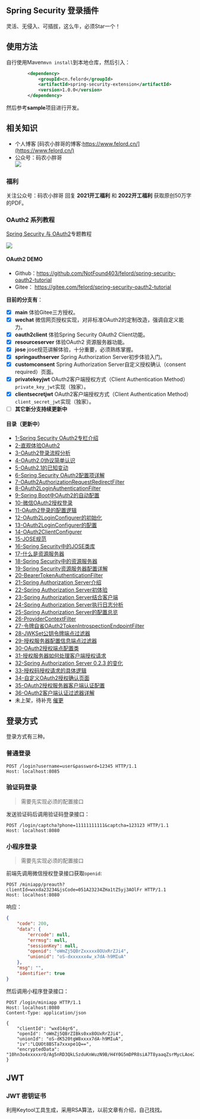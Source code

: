 ## Spring Security 登录插件
灵活、无侵入、可插拔，这么牛，必须Star一个！
## 使用方法
自行使用Maven`mvn install`到本地仓库，然后引入：
```xml
        <dependency>
            <groupId>cn.felord</groupId>
            <artifactId>spring-security-extension</artifactId>
            <version>1.0.0</version>
        </dependency>
```
然后参考**sample**项目进行开发。
## 相关知识
- 个人博客  [码农小胖哥的博客:https://www.felord.cn/](https://www.felord.cn/)
- 公众号：码农小胖哥  
![](./qr.jpg)
### 福利
关注公众号：码农小胖哥  回复 **2021开工福利** 和 **2022开工福利** 获取原创50万字的PDF。
### OAuth2 系列教程
[Spring Security 与 OAuth2](https://blog.csdn.net/qq_35067322/category_11691173.html)专题教程

![](./tutorial.png)
#### OAuth2 DEMO
- Github：https://github.com/NotFound403/felord/spring-security-oauth2-tutorial 
- Gitee： https://gitee.com/felord/spring-security-oauth2-tutorial

**目前的分支有**：
- [x] **main**  体验Gitee三方授权。
- [x] **wechat**  微信网页授权实现，对非标准OAuth2的定制改造，强调自定义能力。
- [x] **oauth2client** 体验Spring Security OAuth2 Client功能。
- [x] **resourceserver** 体验OAuth2 资源服务器功能。
- [x] **jose**  jose规范讲解体验，十分重要，必须熟练掌握。
- [x] **springauthserver** Spring Authorization Server初步体验入门。
- [x] **customconsent** Spring Authorization Server自定义授权确认（consent required）页面。
- [x] **privatekeyjwt** OAuth2客户端授权方式（Client Authentication Method）`private_key_jwt`实现（独家）。
- [x] **clientsecretjwt** OAuth2客户端授权方式（Client Authentication Method）`client_secret_jwt`实现（独家）。
- [ ] **其它新分支持续更新中**
#### 目录（更新中）

- [1-Spring Security OAuth2专栏介绍](https://blog.csdn.net/qq_35067322/article/details/123536510)
- [2-直观体验OAuth2](https://felord.blog.csdn.net/article/details/123536984)
- [3-OAuth2登录流程分析](https://felord.blog.csdn.net/article/details/123537245)
- [4-OAuth2.0协议简单认识](https://felord.blog.csdn.net/article/details/123537835)
- [5-OAuth2.1的已知变动](https://felord.blog.csdn.net/article/details/123538070)
- [6-Spring Security OAuth2配置项详解](https://felord.blog.csdn.net/article/details/123538253)
- [7-OAuth2AuthorizationRequestRedirectFilter](https://felord.blog.csdn.net/article/details/123538416)
- [8-OAuth2LoginAuthenticationFilter](https://felord.blog.csdn.net/article/details/123538530)
- [9-Spring Boot中OAuth2的自动配置](https://felord.blog.csdn.net/article/details/123538820)
- [10-微信OAuth2授权登录](https://felord.blog.csdn.net/article/details/123538976)
- [11-OAuth2登录的配置逻辑](https://felord.blog.csdn.net/article/details/123539201)
- [12-OAuth2LoginConfigurer的初始化](https://felord.blog.csdn.net/article/details/123539323)
- [13-OAuth2LoginConfigurer的配置](https://felord.blog.csdn.net/article/details/123539955)
- [14-OAuth2ClientConfigurer](https://felord.blog.csdn.net/article/details/123540308)
- [15-JOSE规范](https://felord.blog.csdn.net/article/details/123540390)
- [16-Spring Security中的JOSE类库](https://felord.blog.csdn.net/article/details/123540550)
- [17-什么是资源服务器](https://felord.blog.csdn.net/article/details/123540636)
- [18-Spring Security中的资源服务器](https://felord.blog.csdn.net/article/details/123540672)
- [19-Spring Security资源服务器配置详解](https://felord.blog.csdn.net/article/details/123540727)
- [20-BearerTokenAuthenticationFilter](https://felord.blog.csdn.net/article/details/123540745)
- [21-Spring Authorization Server介绍](https://felord.blog.csdn.net/article/details/123544148)
- [22-Spring Authorization Server初体验](https://felord.blog.csdn.net/article/details/123551894)
- [23-Spring Authorization Server结合客户端](https://felord.blog.csdn.net/article/details/123569931)
- [24-Spring Authorization Server执行日志分析](https://felord.blog.csdn.net/article/details/123573929)
- [25-Spring Authorization Server的配置总览](https://felord.blog.csdn.net/article/details/123600038)
- [26-ProviderContextFilter](https://felord.blog.csdn.net/article/details/123610574)
- [27-令牌自省OAuth2TokenIntrospectionEndpointFilter](https://blog.csdn.net/qq_35067322/article/details/123634847)
- [28-JWKSet公钥令牌端点过滤器](https://blog.csdn.net/qq_35067322/article/details/123656408)
- [29-授权服务器配置信息端点过滤器](https://blog.csdn.net/qq_35067322/article/details/123656531)
- [30-OAuth2授权端点配置类](https://blog.csdn.net/qq_35067322/article/details/123685646)
- [31-授权服务器如何处理客户端授权请求](https://blog.csdn.net/qq_35067322/article/details/123712758)
- [32-Spring Authorization Server 0.2.3 的变化](https://blog.csdn.net/qq_35067322/article/details/123742600)
- [33-授权码授权请求的具体逻辑](https://felord.blog.csdn.net/article/details/123795807)
- [34-自定义OAuth2授权确认页面](https://felord.blog.csdn.net/article/details/123821842)
- [35-OAuth2授权服务器客户端认证配置](https://felord.blog.csdn.net/article/details/123871892)
- [36-OAuth2客户端认证过滤器详解](https://felord.blog.csdn.net/article/details/123899496)
- 未上架，待补充 [催更](https://asset.felord.cn/blog/20210224102609.png)
## 登录方式
登录方式有三种。
### 普通登录

```http request
POST /login?username=user&password=12345 HTTP/1.1
Host: localhost:8085
```
### 验证码登录
> 需要先实现必须的配置接口

发送验证码后调用验证码登录接口：
```http request
POST /login/captcha?phone=11111111111&captcha=123123 HTTP/1.1
Host: localhost:8080
```
### 小程序登录
> 需要先实现必须的配置接口

前端先调用微信授权登录接口获取`openid`:
```http request
POST /miniapp/preauth?clientId=wxxda23234&jsCode=051A23234ZHa1tZ5yj3AOlFr HTTP/1.1
Host: localhost:8080
```
响应：
```json
{
    "code": 200,
    "data": {
        "errcode": null,
        "errmsg": null,
        "sessionKey": null,
        "openid": "oWmZj5QBrZxxxxx8OUxRrZJi4",
        "unionid": "oS-dxxxxxx4w_x7dA-h9MIuA"
    },
    "msg": "",
    "identifier": true
}
```
然后调用小程序登录接口：
```http request
POST /login/miniapp HTTP/1.1
Host: localhost:8080
Content-Type: application/json

{
    "clientId": "wxd14qr6",
    "openId": "oWmZj5QBrZIBks0xx8OUxRrZJi4",
    "unionId": "oS-dK520tgW8xxxx7dA-h9MIuA",
    "iv":"LQUOt8BSTa7xxxpe1Q==",
    "encryptedData": "10hn3o4xxxxxrO/Ag5nRD3QkLSzduKnWuzN9B/H4Y0G5mDPR8siA7T8yaaqZsrMycLAoe2qrd1J75yYetYuWifiq3jUrcceRZHVxxl9LnQdW8f5+pMTnQtCYiMJ7Jm9paCw2Bh+5Lowkyqkx1q0fALvCQ9LXPPLAbLOB9CavRfKoenAmyyHQjZ/6lz0njzA=="
}
```
## JWT

### JWT 密钥证书

利用Keytool工具生成，采用RSA算法，以前文章有介绍，自己找找。